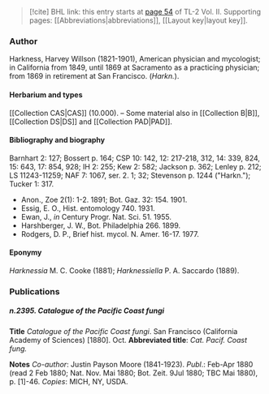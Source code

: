 > [!cite] BHL link: this entry starts at [page 54](https://www.biodiversitylibrary.org/item/103253#page/80/mode/1up) of TL-2 Vol. II.
> Supporting pages: [[Abbreviations|abbreviations]], [[Layout key|layout key]].

### Author

Harkness, Harvey Willson (1821-1901), American physician and mycologist; in California from 1849, until 1869 at Sacramento as a practicing physician; from 1869 in retirement at San Francisco. (*Harkn.*).

#### Herbarium and types

[[Collection CAS|CAS]] (10.000). – Some material also in [[Collection B|B]], [[Collection DS|DS]] and [[Collection PAD|PAD]].

#### Bibliography and biography

Barnhart 2: 127; Bossert p. 164; CSP 10: 142, 12: 217-218, 312, 14: 339, 824, 15: 643, 17: 854, 928; IH 2: 255; Kew 2: 582; Jackson p. 362; Lenley p. 212; LS 11243-11259; NAF 7: 1067, ser. 2. 1; 32; Stevenson p. 1244 ("Harkn."); Tucker 1: 317.
- Anon., Zoe 2(1): 1-2. 1891; Bot. Gaz. 32: 154. 1901.
- Essig, E. O., Hist. entomology 740. 1931.
- Ewan, J., *in* Century Progr. Nat. Sci. 51. 1955.
- Harshberger, J. W., Bot. Philadelphia 266. 1899.
- Rodgers, D. P., Brief hist. mycol. N. Amer. 16-17. 1977.

#### Eponymy

*Harknessia* M. C. Cooke (1881); *Harknessiella* P. A. Saccardo (1889).

### Publications

##### n.2395. Catalogue of the Pacific Coast fungi

**Title**
*Catalogue of the Pacific Coast fungi*. San Francisco (California Academy of Sciences) \[1880\]. Oct.
**Abbreviated title**: *Cat. Pacif. Coast fung.*

**Notes**
*Co-author*: Justin Payson Moore (1841-1923).
*Publ*.: Feb-Apr 1880 (read 2 Feb 1880; Nat. Nov. Mai 1880; Bot. Zeit. 9Jul 1880; TBC Mai 1880), p. \[1\]-46. *Copies*: MICH, NY, USDA.

